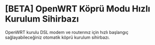 # [BETA] OpenWRT Köprü Modu Hızlı Kurulum Sihirbazı
OpenWRT kurulu DSL modem ve routerınız için hızlı başlangıç sağlayabileceğiniz otomatik köprü kurulum sihirbazı.
